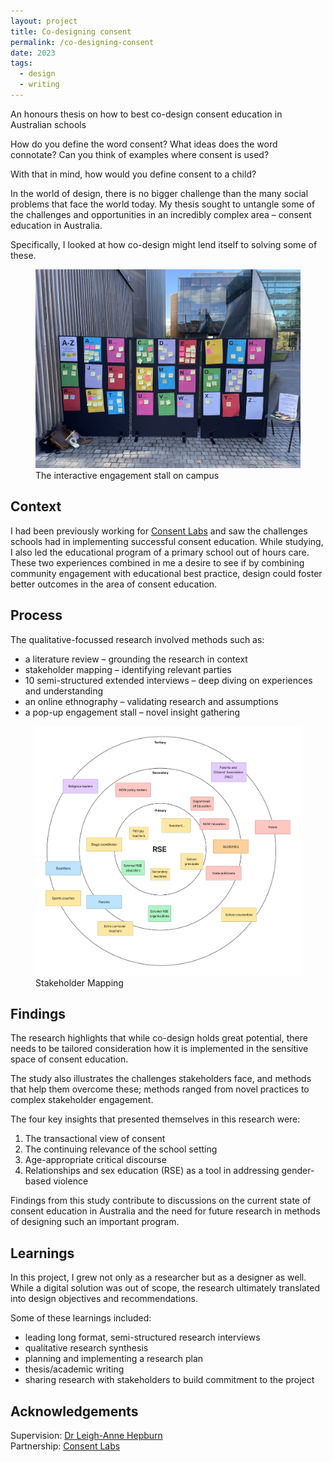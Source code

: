 ```yaml
---
layout: project
title: Co-designing consent
permalink: /co-designing-consent
date: 2023
tags:
  - design
  - writing
---
```

<p class="intro">An honours thesis on how to best co-design consent education in Australian schools</p>

How do you define the word consent? What ideas does the word connotate? Can you think of examples where consent is used?

With that in mind, how would you define consent to a child?

In the world of design, there is no bigger challenge than the many social problems that face the world today. My thesis sought to untangle some of the challenges and opportunities in an incredibly complex area – consent education in Australia. 

Specifically, I looked at how co-design might lend itself to solving some of these.
<figure class="wide">
    <img src ="assets/co-designing-consent-popup.jpeg">
    <figcaption>The interactive engagement stall on campus</figcaption>
</figure>

## Context
I had been previously working for [Consent Labs](https://www.consentlabs.org.au/) and saw the challenges schools had in implementing successful consent education. While studying, I also led the educational program of a primary school out of hours care. These two experiences combined in me a desire to see if by combining community engagement with educational best practice, design could foster better outcomes in the area of consent education.

## Process
The qualitative-focussed research involved methods such as:

- a literature review – grounding the research in context
- stakeholder mapping – identifying relevant parties
- 10 semi-structured extended interviews – deep diving on experiences and understanding
- an online ethnography – validating research and assumptions
- a pop-up engagement stall – novel insight gathering

<figure>
    <img src="assets/stakeholder-map.png">
    <figcaption>Stakeholder Mapping</figcaption>
</figure>

## Findings

The research highlights that while co-design holds great potential, there needs to be tailored consideration how it is implemented in the sensitive space of consent education.   
  
The study also illustrates the challenges stakeholders face, and methods that help them overcome these; methods ranged from novel practices to complex stakeholder engagement.
  
The four key insights that presented themselves in this research were:

1. The transactional view of consent
2. The continuing relevance of the school setting
3. Age-appropriate critical discourse
4. Relationships and sex education (RSE) as a tool in addressing gender-based violence

Findings from this study contribute to discussions on the current state of consent education in Australia and the need for future research in methods of designing such an important program.

## Learnings

In this project, I grew not only as a researcher but as a designer as well. While a digital solution was out of scope, the research ultimately translated into design objectives and recommendations.

Some of these learnings included:

- leading long format, semi-structured research interviews
- qualitative research synthesis
- planning and implementing a research plan
- thesis/academic writing
- sharing research with stakeholders to build commitment to the project

## Acknowledgements

Supervision: [Dr Leigh-Anne Hepburn](https://www.sydney.edu.au/architecture/about/our-people/academic-staff/leigh-anne-hepburn.html)  
Partnership: [Consent Labs](https://www.consentlabs.org.au/)